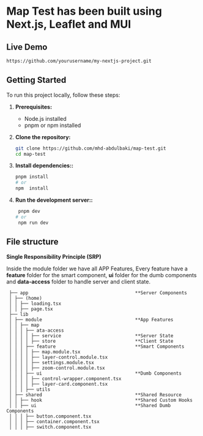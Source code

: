 # Map Test has been built using Next.js, Leaflet and MUI

## Live Demo

```bash
https://github.com/yourusername/my-nextjs-project.git

```

## Getting Started

To run this project locally, follow these steps:

1. **Prerequisites:**

   - Node.js installed
   - pnpm or npm installed

2. **Clone the repository:**

   ```bash
   git clone https://github.com/mhd-abdulbaki/map-test.git
   cd map-test
   ```

3. **Install dependencies::**

   ```bash
   pnpm install
   # or
   npm  install

   ```

4. **Run the development server::**

   ```bash
    pnpm dev
   # or
    npm run dev

   ```

## File structure

**Single Responsibility Principle (SRP)**

Inside the module folder we have all APP Features,
Every feature have a **feature** folder for the smart component, **ui** folder for the dumb components and **data-access** folder to handle server and client state.

```
 ├── app                                       **Server Components
 │ ├── (home)
 │ │ ├── loading.tsx
 │ │ ├── page.tsx
 ├── lib
 │ ├── module                                  **App Features
 │ │ ├── map
 │ │ │ ├── ata-access
 │ │ │ │ ├── service                           **Server State
 │ │ │ │ ├── store                             **Client State
 │ │ │ ├── feature                             **Smart Components
 │ │ │ │ ├── map.module.tsx
 │ │ │ │ ├── layer-control.module.tsx
 │ │ │ │ ├── settings.module.tsx
 │ │ │ │ ├── zoom-control.module.tsx
 │ │ │ ├── ui                                  **Dumb Components
 │ │ │ │ ├── control-wrapper.component.tsx
 │ │ │ │ ├── layer-card.component.tsx
 │ │ │ ├── utils
 │ ├── shared                                  **Shared Resource
 │ │ ├── hook                                  **Shared Custom Hooks
 │ │ ├── ui                                    **Shared Dumb Components
 │ │ │ ├── button.component.tsx
 │ │ │ ├── container.component.tsx
 │ │ │ ├── switch.component.tsx
```
